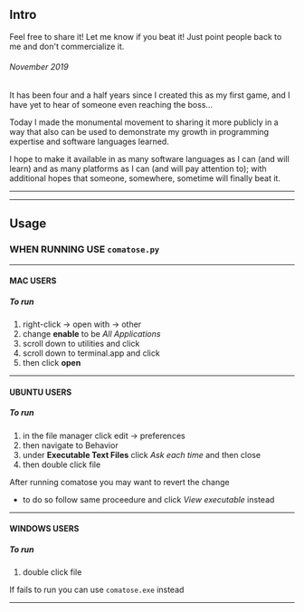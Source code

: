 ## Intro
Feel free to share it! Let me know if you beat it!
Just point people back to me and don't commercialize it.

###### November 2019
It has been four and a half years since I created this as my first game, and I have yet to hear of someone even reaching the boss...

Today I made the monumental movement to sharing it more publicly in a way that also can be used to demonstrate my growth in programming expertise and software languages learned.

I hope to make it available in as many software languages as I can (and will learn) and as many platforms as I can (and will pay attention to); with additional hopes that someone, somewhere, sometime will finally beat it.

***
***
## Usage
### WHEN RUNNING USE `comatose.py`
***
#### MAC USERS
##### To run
1. right-click -> open with -> other
2. change **enable** to be *All Applications*
3. scroll down to utilities and click
4. scroll down to terminal.app and click
5. then click **open**
***
#### UBUNTU USERS
##### To run
1. in the file manager click edit -> preferences
2. then navigate to Behavior
3. under **Executable Text Files** click *Ask each time* and then close
4. then double click file

After running comatose you may want to revert the change
- to do so follow same proceedure and click *View executable* instead
***
#### WINDOWS USERS
##### To run
1. double click file

If fails to run you can use `comatose.exe` instead
***